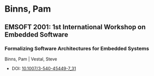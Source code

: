 # Binns, Pam

## EMSOFT 2001: 1st International Workshop on Embedded Software

### Formalizing Software Architectures for Embedded Systems
Binns, Pam | Vestal, Steve
* DOI: [10.1007/3-540-45449-7_31](https://doi.org/10.1007/3-540-45449-7_31)

